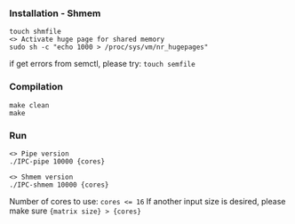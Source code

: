### Installation - Shmem
```
touch shmfile
<> Activate huge page for shared memory
sudo sh -c "echo 1000 > /proc/sys/vm/nr_hugepages" 
```

if get errors from semctl, please try:
`touch semfile`

### Compilation
```
make clean
make
```

### Run
```
<> Pipe version
./IPC-pipe 10000 {cores}

<> Shmem version
./IPC-shmem 10000 {cores}
```

Number of cores to use: `cores <= 16`
If another input size is desired, please make sure `{matrix size} > {cores}`

